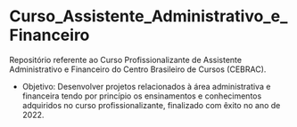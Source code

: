 # Curso_Assistente_Administrativo_e_Financeiro
Repositório referente ao Curso Profissionalizante de Assistente Administrativo e Financeiro do Centro Brasileiro de Cursos (CEBRAC).

- Objetivo:
  Desenvolver projetos relacionados à área administrativa e financeira tendo por princípio os ensinamentos e conhecimentos adquiridos no curso profissionalizante, finalizado com êxito no ano de 2022.
